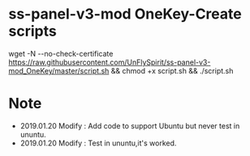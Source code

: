 # ss-panel-v3-mod OneKey-Create scripts

wget -N --no-check-certificate https://raw.githubusercontent.com/UnFlySpirit/ss-panel-v3-mod_OneKey/master/script.sh && chmod +x script.sh && ./script.sh

# Note
- 2019.01.20 Modify : Add code to support Ubuntu but never test in ununtu.
- 2019.01.20 Modify : Test in ununtu,it's worked.
